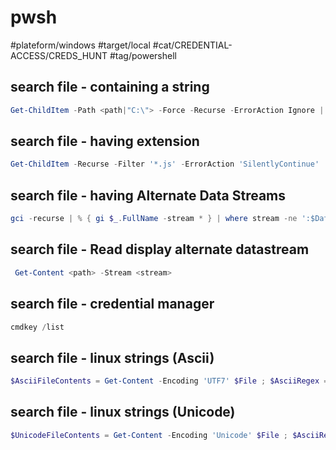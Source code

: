 # pwsh

#plateform/windows #target/local #cat/CREDENTIAL-ACCESS/CREDS_HUNT #tag/powershell 

## search file - containing a string
```powershell
Get-ChildItem -Path <path|"C:\"> -Force -Recurse -ErrorAction Ignore |  select-string '<pattern>' -List -erroraction 'silentlycontinue' | select Path
```

## search file -  having extension
```powershell
Get-ChildItem -Recurse -Filter '*.js' -ErrorAction 'SilentlyContinue' 
```

## search file -  having Alternate Data Streams
```powershell
gci -recurse | % { gi $_.FullName -stream * } | where stream -ne ':$Data'
```

## search file -  Read display alternate datastream
```powershell
 Get-Content <path> -Stream <stream>
```

## search file - credential manager
```powershell
cmdkey /list
```

## search file - linux strings (Ascii)
```powershell
$AsciiFileContents = Get-Content -Encoding 'UTF7' $File ; $AsciiRegex = [Regex] "[\x20-\x7E]{$MinimumLength,}"; $AsciiRegex.Matches($AsciiFileContents) | ForEach-Object { Write-Output $_.Value }
```

## search file - linux strings (Unicode)
```powershell
$UnicodeFileContents = Get-Content -Encoding 'Unicode' $File ; $AsciiRegex = [Regex] "[\x20-\x7E]{$MinimumLength,}" ; $Results = $AsciiRegex.Matches($AsciiFileContents) | ForEach-Object { Write-Output $_.Value }
```